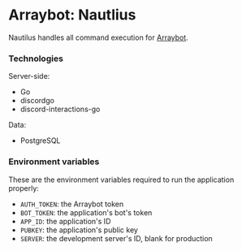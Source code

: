 # Arraybot: Nautlius

Nautilus handles all command execution for [Arraybot](https://github.com/Arraying/Arraybot).

### Technologies

Server-side:
* Go
* discordgo
* discord-interactions-go

Data:
* PostgreSQL

### Environment variables

These are the environment variables required to run the application properly:
* `AUTH_TOKEN`: the Arraybot token
* `BOT_TOKEN`: the application's bot's token
* `APP_ID`: the application's ID
* `PUBKEY`: the application's public key
* `SERVER`: the development server's ID, blank for production
